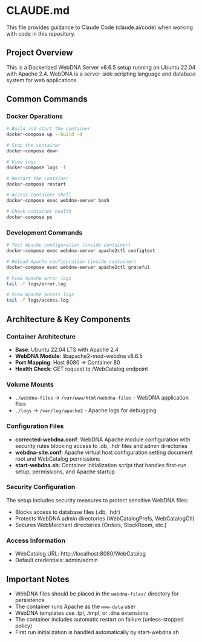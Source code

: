 # CLAUDE.md

This file provides guidance to Claude Code (claude.ai/code) when working with code in this repository.

## Project Overview

This is a Dockerized WebDNA Server v8.6.5 setup running on Ubuntu 22.04 with Apache 2.4. WebDNA is a server-side scripting language and database system for web applications.

## Common Commands

### Docker Operations
```bash
# Build and start the container
docker-compose up --build -d

# Stop the container
docker-compose down

# View logs
docker-compose logs -f

# Restart the container
docker-compose restart

# Access container shell
docker-compose exec webdna-server bash

# Check container health
docker-compose ps
```

### Development Commands
```bash
# Test Apache configuration (inside container)
docker-compose exec webdna-server apache2ctl configtest

# Reload Apache configuration (inside container)
docker-compose exec webdna-server apache2ctl graceful

# View Apache error logs
tail -f logs/error.log

# View Apache access logs
tail -f logs/access.log
```

## Architecture & Key Components

### Container Architecture
- **Base**: Ubuntu 22.04 LTS with Apache 2.4
- **WebDNA Module**: libapache2-mod-webdna v8.6.5
- **Port Mapping**: Host 8080 → Container 80
- **Health Check**: GET request to /WebCatalog endpoint

### Volume Mounts
- `./webdna-files` → `/var/www/html/webdna-files` - WebDNA application files
- `./logs` → `/var/log/apache2` - Apache logs for debugging

### Configuration Files
- **corrected-webdna.conf**: WebDNA Apache module configuration with security rules blocking access to .db, .hdr files and admin directories
- **webdna-site.conf**: Apache virtual host configuration setting document root and WebCatalog permissions
- **start-webdna.sh**: Container initialization script that handles first-run setup, permissions, and Apache startup

### Security Configuration
The setup includes security measures to protect sensitive WebDNA files:
- Blocks access to database files (.db, .hdr)
- Protects WebDNA admin directories (WebCatalogPrefs, WebCatalogCtl)
- Secures WebMerchant directories (Orders, StockRoom, etc.)

### Access Information
- WebCatalog URL: http://localhost:8080/WebCatalog
- Default credentials: admin/admin

## Important Notes

- WebDNA files should be placed in the `webdna-files/` directory for persistence
- The container runs Apache as the `www-data` user
- WebDNA templates use .tpl, .tmpl, or .dna extensions
- The container includes automatic restart on failure (unless-stopped policy)
- First run initialization is handled automatically by start-webdna.sh